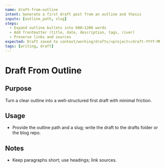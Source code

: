 ```yaml
---
name: draft-from-outline
intent: Generate a first draft post from an outline and thesis
inputs: [outline_path, slug]
steps:
  - Expand outline bullets into 600–1200 words
  - Add frontmatter (title, date, description, tags, river)
  - Preserve links and sources
expected: Draft saved to context/working/drafts/<project>/draft-YYYY-MM-DD-<slug>.md (or directly to blog repo)
tags: [writing, draft]
---
```


# Draft From Outline

## Purpose
Turn a clear outline into a well-structured first draft with minimal friction.

## Usage
- Provide the outline path and a slug; write the draft to the drafts folder or the blog repo.

## Notes
- Keep paragraphs short; use headings; link sources.

